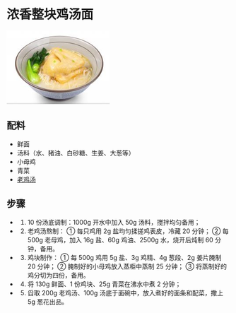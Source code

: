 # 浓香整块鸡汤面

![浓香整块鸡汤面](/images/浓香整块鸡汤面.png)

## 配料

- 鲜面
- 汤料（水、猪油、白砂糖、生姜、大葱等）
- 小母鸡
- 青菜
- [老鸡汤](/汤/老鸡汤.md)

## 步骤

- 1. 10 份汤底调制：1000g 开水中加入 50g 汤料，搅拌均匀备用；
- 2. 老鸡汤熬制：
     ① 每只鸡用 2g 盐均匀揉搓鸡表皮，冷藏 20 分钟；
     ② 每 500g 老母鸡，加入 16g 盐、60g 鸡油、2500g 水，烧开后炖制 60 分钟，备用。
- 3. 鸡块制作：
     ① 每 500g 鸡用 5g 盐、3g 鸡精、4g 葱段、2g 姜片腌制 20 分钟；
     ② 腌制好的小母鸡放入蒸柜中蒸制 25 分钟；
     ③ 将蒸制好的鸡分切为四份，备用。
- 4. 将 130g 鲜面、1 份鸡块、25g 青菜在沸水中煮 2 分钟；
- 5. 舀取 200g 老鸡汤、100g 汤底于面碗中，放入煮好的面条和配菜，撒上 5g 葱花出品。
